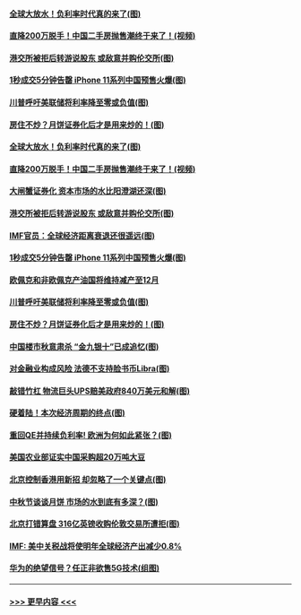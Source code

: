 #### [全球大放水！负利率时代真的来了(图)](../pages/p5/907372.md?t=09150044) 
#### [直降200万脱手！中国二手房抛售潮终于来了！(视频)](../pages/p5/907361.md?t=09150044) 
#### [港交所被拒后转游说股东 或敌意并购伦交所(图)](../pages/p5/907380.md?t=09150044) 
#### [1秒成交5分钟告罄 iPhone 11系列中国预售火爆(图)](../pages/p5/907373.md?t=09150044) 
#### [川普呼吁美联储将利率降至零或负值(图)](../pages/p5/907303.md?t=09150044) 
#### [房住不炒？月饼证券化后才是用来炒的！(图)](../pages/p5/907337.md?t=09150044) 
#### [全球大放水！负利率时代真的来了(图)](../pages/p5/907372.md?t=09150044) 
#### [直降200万脱手！中国二手房抛售潮终于来了！(视频)](../pages/p5/907361.md?t=09150044) 
#### [大闸蟹证券化 资本市场的水比阳澄湖还深(图)](../pages/p5/907370.md?t=09150044) 
#### [港交所被拒后转游说股东 或敌意并购伦交所(图)](../pages/p5/907380.md?t=09150044) 
#### [IMF官员：全球经济距离衰退还很遥远(图)](../pages/p5/907377.md?t=09150044) 
#### [1秒成交5分钟告罄 iPhone 11系列中国预售火爆(图)](../pages/p5/907373.md?t=09150044) 
#### [欧佩克和非欧佩克产油国将维持减产至12月](../pages/p5/907339.md?t=09150044) 
#### [川普呼吁美联储将利率降至零或负值(图)](../pages/p5/907303.md?t=09150044) 
#### [房住不炒？月饼证券化后才是用来炒的！(图)](../pages/p5/907337.md?t=09150044) 
#### [中国楼市秋意肃杀 “金九银十”已成追忆(图)](../pages/p5/907275.md?t=09150044) 
#### [对金融业构成风险 法德不支持脸书币Libra(图)](../pages/p5/907312.md?t=09150044) 
#### [敲错竹杠 物流巨头UPS赔美政府840万美元和解(图)](../pages/p5/907308.md?t=09150044) 
#### [硬着陆！本次经济周期的终点(图)](../pages/p5/907268.md?t=09150044) 
#### [重回QE并持续负利率! 欧洲为何如此紧张？(图)](../pages/p5/907269.md?t=09150044) 
#### [美国农业部证实中国采购超20万吨大豆](../pages/p5/907287.md?t=09150044) 
#### [北京控制香港用新招 却忽略了一个关键点(图)](../pages/p5/907256.md?t=09150044) 
#### [中秋节谈谈月饼 市场的水到底有多深？(图)](../pages/p5/907241.md?t=09150044) 
#### [北京打错算盘 316亿英镑收购伦敦交易所遭拒(图)](../pages/p5/907236.md?t=09150044) 
#### [IMF: 美中关税战将使明年全球经济产出减少0.8%](../pages/p5/907233.md?t=09150044) 
#### [华为的绝望信号？任正非欲售5G技术(组图)](../pages/p5/907155.md?t=09150044) 

----
#### [ >>> 更早内容 <<< ](../indexes/p5-earlier.md)
